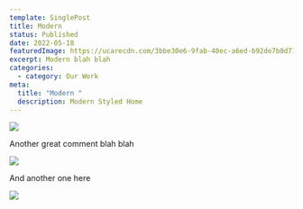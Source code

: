 ```yaml
---
template: SinglePost
title: Modern
status: Published
date: 2022-05-18
featuredImage: https://ucarecdn.com/3bbe30e6-9fab-40ec-a6ed-b92de7b0d711/
excerpt: Modern blah blah
categories:
  - category: Our Work
meta:
  title: "Modern "
  description: Modern Styled Home
---
```

![](https://ucarecdn.com/58e87023-d850-449b-bbe9-5d76390a3d6c/)

Another great comment blah blah

![](https://ucarecdn.com/4b2ed69c-90a2-4c44-bf22-3aea58f6416a/)

And another one here

![](https://ucarecdn.com/ee28311e-a704-4241-98ca-93e53223fb8e/)